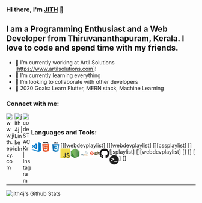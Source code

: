 ### Hi there, I'm [JITH][website] 👋

##  I am a Programming Enthusiast and a Web Developer from Thiruvananthapuram, Kerala. I love to code and spend time with my friends.
- 🔭 I’m currently working at Artil Solutions [https://www.artilsolutions.com]!
- 🌱 I’m currently learning everything 
- 👯 I’m looking to collaborate with other developers
- 🥅 2020 Goals: Learn Flutter, MERN stack, Machine Learning

### Connect with me:

[<img align="left" alt="www.jith.epizy.com" width="22px" src="http://jith.epizy.com/" />][website]
[<img align="left" alt="jith4j | LinkedIn" width="22px" src="https://www.linkedin.com/in/jith4j" />][linkedin]
[<img align="left" alt="codeSTACKr | Instagram" width="22px" src="https://www.instagram.com/proxima__centauri___/" />][instagram]

<br />

### Languages and Tools:

[<img align="left" alt="Visual Studio Code" width="26px" src="https://raw.githubusercontent.com/github/explore/80688e429a7d4ef2fca1e82350fe8e3517d3494d/topics/visual-studio-code/visual-studio-code.png" />][webdevplaylist]
[<img align="left" alt="HTML5" width="26px" src="https://raw.githubusercontent.com/github/explore/80688e429a7d4ef2fca1e82350fe8e3517d3494d/topics/html/html.png" />][webdevplaylist]
[<img align="left" alt="CSS3" width="26px" src="https://raw.githubusercontent.com/github/explore/80688e429a7d4ef2fca1e82350fe8e3517d3494d/topics/css/css.png" />][cssplaylist]
[<img align="left" alt="JavaScript" width="26px" src="https://raw.githubusercontent.com/github/explore/80688e429a7d4ef2fca1e82350fe8e3517d3494d/topics/javascript/javascript.png" />][jsplaylist]
[<img align="left" alt="Node.js" width="26px" src="https://raw.githubusercontent.com/github/explore/80688e429a7d4ef2fca1e82350fe8e3517d3494d/topics/nodejs/nodejs.png" />][webdevplaylist]
[<img align="left" alt="MySQL" width="26px" src="https://raw.githubusercontent.com/github/explore/80688e429a7d4ef2fca1e82350fe8e3517d3494d/topics/mysql/mysql.png" />]
[<img align="left" alt="Git" width="26px" src="https://raw.githubusercontent.com/github/explore/80688e429a7d4ef2fca1e82350fe8e3517d3494d/topics/git/git.png" />]
[<img align="left" alt="GitHub" width="26px" src="https://raw.githubusercontent.com/github/explore/78df643247d429f6cc873026c0622819ad797942/topics/github/github.png" />]
[<img align="left" alt="HTML5" width="26px" src="https://raw.githubusercontent.com/github/explore/80688e429a7d4ef2fca1e82350fe8e3517d3494d/topics/terminal/terminal.png" />]

<br />
<br />

---


<img align="left" alt="jith4j's Github Stats" src="https://github-readme-stats.vercel.app/api?username=jith4j&show_icons=true&hide_border=true" />

[website]: https://jith4j.com
[instagram]: https://www.instagram.com/proxima__centauri___/
[linkedin]: https://linkedin.com/in/jith4j